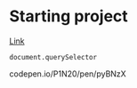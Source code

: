 # Starting project

[Link](https://josiesavill.github.io/portfolio325/)

````
document.querySelector
````





codepen.io/P1N20/pen/pyBNzX